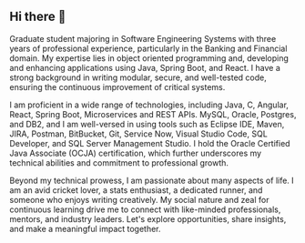 ## Hi there 👋

Graduate student majoring in Software Engineering Systems with three years of professional experience, particularly in the Banking and Financial domain. My expertise lies in  object oriented programming and, developing and enhancing applications using Java, Spring Boot, and React. I have a strong background in writing modular, secure, and well-tested code, ensuring the continuous improvement of critical systems.

I am proficient in a wide range of technologies, including Java, C, Angular, React, Spring Boot, Microservices and REST APIs. MySQL, Oracle, Postgres, and DB2, and I am well-versed in using tools such as Eclipse IDE, Maven, JIRA, Postman, BitBucket, Git, Service Now, Visual Studio Code, SQL Developer, and SQL Server Management Studio. I hold the Oracle Certified Java Associate (OCJA) certification, which further underscores my technical abilities and commitment to professional growth.

Beyond my technical prowess, I am passionate about many aspects of life. I am an avid cricket lover, a stats enthusiast, a dedicated runner, and someone who enjoys writing creatively. My social nature and zeal for continuous learning drive me to connect with like-minded professionals, mentors, and industry leaders. Let's explore opportunities, share insights, and make a meaningful impact together.



